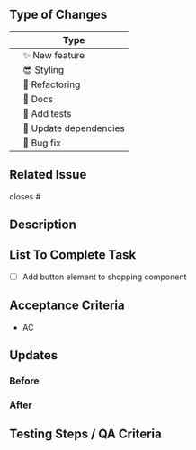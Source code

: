 ## Type of Changes

<!-- Put an `✓` for the applicable box: -->

|     | Type                       |
| --- | -------------------------- |
|     | :sparkles: New feature     |
|     | :sunglasses: Styling       |
|     | :hammer: Refactoring       |
|     | :scroll: Docs              |
|     | :100: Add tests            |
|     | :link: Update dependencies |
|     | :bug: Bug fix              |

## Related Issue

<!-- If you write "closes" followed by the Github issue number, it will automatically close the issue for you when the PR merges -->

closes #

## Description

<!-- What does this code change? Why did I choose this approach? Did I learn anything worth sharing? Reminder: This will be a publicly facing representation of your work (READ: help you land that sweet dev gig). -->

## List To Complete Task

- [ ] Add button element to shopping component

## Acceptance Criteria

<!-- Include AC from the Github issue -->

- AC

## Updates

### Before

<!-- If UI feature, take provide screenshots -->

### After

<!-- If UI feature, take provide screenshots -->

## Testing Steps / QA Criteria

<!-- Provide steps the other cohort members and mentors need to follow to properly test your additions. -->
